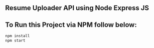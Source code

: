 ## Resume Uploader API using Node Express JS
### 

## To Run this Project via NPM follow below:

```bash
npm install
npm start
```

